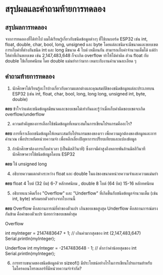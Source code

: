 # สรุปผลและคำถามท้ายการทดลอง

## สรุปผลการทดลอง
  จากการทดลองที่ได้ทำไป ผมได้เรียนรู้เกี่ยวกับชนิดข้อมูลต่างๆ ที่ใช้บนบอร์ด ESP32 เช่น int, float, double, char, bool, long, unsigned และ byte โดยแต่ละชนิดจะมีขนาดและขอบเขตการเก็บค่าที่ต่างกันชนิด int และ long มีขนาด 4 ไบต์ เหมือนกัน สามารถเก็บค่าจำนวนเต็มได้ แต่ถ้าให้ค่าที่เกินขอบเขต เช่น 2,147,483,648 ก็จะเกิด overflow ทำให้ได้ค่าผิด ส่วน float กับ double ใช้เก็บทศนิยม โดย double แม่นยำกว่ามาก เหมาะกับงานคำนวณละเอียด ๆ


## คำถามท้ายการทดลอง

1. นักศึกษาได้เรียนรู้อะไรบ้างเกี่ยวกับความแตกต่างและคุณสมบัติของชนิดข้อมูลแต่ละประเภทบน ESP32 (เช่น int, float, char, bool, long, long long, unsigned int, byte, double)

__ตอบ__ ข้าใจว่าแต่ละชนิดข้อมูลมีขนาดและขอบเขตไม่เท่ากันและรู้ว่าเมื่อเก็บค่าผิดขอบเขตจะเกิด overflow/underflow

2. ความสำคัญของการเลือกใช้ชนิดข้อมูลที่เหมาะสมในการเขียนโปรแกรมคืออะไร?

__ตอบ__ การที่เราเลือกชนิดข้อมูลให้เหมาะสมกับโปรแกรมของของเรา เพื่อความถูกต้องของข้อมูลและการคำนวณ  เพื่อประหยัดหน่วยความจำ เพื่อหลีกเลี่ยงปัญหาการเปรียบเทียบและแปลงข้อมูล

3. ถ้านักศึกษาต้องการเก็บค่าเวลา (เป็นมิลลิวินาที) ซึ่งอาจมีค่าสูงถึงหลายพันล้านมิลลิวินาที นักศึกษาควรใช้ชนิดข้อมูลใดบน ESP32
   
__ตอบ__ ใช้ unsigned long

4. อธิบายความแตกต่างระหว่าง float และ double ในแง่ของขนาดหน่วยความจำและความแม่นยำ

__ตอบ__ float	4 ไบต์ (32 บิต) 6-7 หลักทศนิยม , double	8 ไบต์ (64 บิต) 15-16 หลักทศนิยม

5. อธิบายแนวคิดเรื่อง "Overflow" และ "Underflow" ที่เกิดขึ้นกับชนิดข้อมูลจำนวนเต็ม (เช่น int, byte) พร้อมยกตัวอย่างจากใบงานนี้

__ตอบ__ Overflow คือสถานการณ์ที่ค่าของตัวแปร เกินขอบเขตสูงสุด Underflow คือสถานการณ์ตรงกันข้าม คือค่าของตัวแปร น้อยกว่าขอบเขตต่ำสุด


Overflow 

int myInteger = 2147483647 + 1; // เกินค่ามากสุดของ int (2,147,483,647)
Serial.println(myInteger);

Underflow
int myInteger = -2147483648 - 1; // ต่ำกว่าค่าน้อยสุดของ int
Serial.println(myInteger);


6. การทราบขนาดของชนิดข้อมูลด้วย sizeof() มีประโยชน์อย่างไรในการเขียนโปรแกรมสำหรับไมโครคอนโทรลเลอร์ที่มีหน่วยความจำจำกัด?
